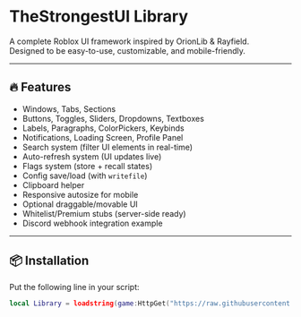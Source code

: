 # TheStrongestUI Library

A complete Roblox UI framework inspired by OrionLib & Rayfield.  
Designed to be easy-to-use, customizable, and mobile-friendly.

---

## 🔥 Features
- Windows, Tabs, Sections
- Buttons, Toggles, Sliders, Dropdowns, Textboxes
- Labels, Paragraphs, ColorPickers, Keybinds
- Notifications, Loading Screen, Profile Panel
- Search system (filter UI elements in real-time)
- Auto-refresh system (UI updates live)
- Flags system (store + recall states)
- Config save/load (with `writefile`)
- Clipboard helper
- Responsive autosize for mobile
- Optional draggable/movable UI
- Whitelist/Premium stubs (server-side ready)
- Discord webhook integration example

---

## 📦 Installation
Put the following line in your script:

```lua
local Library = loadstring(game:HttpGet("https://raw.githubusercontent.com/Thestrongestman0080-Official/TheStrongestUI/main/TheStrongestUILibrary.lua"))()
